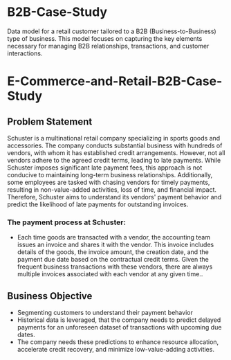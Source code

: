 # B2B-Case-Study
Data model for a retail customer tailored to a B2B (Business-to-Business) type of business. This model focuses on capturing the key elements necessary for managing B2B relationships, transactions, and customer interactions.
# E-Commerce-and-Retail-B2B-Case-Study

## Problem Statement

Schuster is a multinational retail company specializing in sports goods and accessories. The company conducts substantial business with hundreds of vendors, with whom it has established credit arrangements. However, not all vendors adhere to the agreed credit terms, leading to late payments. While Schuster imposes significant late payment fees, this approach is not conducive to maintaining long-term business relationships. Additionally, some employees are tasked with chasing vendors for timely payments, resulting in non-value-added activities, loss of time, and financial impact. Therefore, Schuster aims to understand its vendors' payment behavior and predict the likelihood of late payments for outstanding invoices.

### The payment process at Schuster:
- Each time goods are transacted with a vendor, the accounting team issues an invoice and shares it with the vendor. This invoice includes details of the goods, the invoice amount, the creation date, and the payment due date based on the contractual credit terms. Given the frequent business transactions with these vendors, there are always multiple invoices associated with each vendor at any given time..

## Business Objective
- Segmenting customers to understand their payment behavior
- Historical data is leveraged, that the company needs to predict delayed payments for an unforeseen dataset of transactions with upcoming due dates.
- The company needs these predictions to enhance resource allocation, accelerate credit recovery, and minimize low-value-adding activities.

